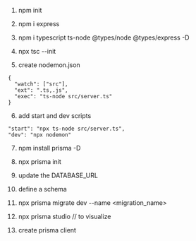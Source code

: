 1. npm init

2. npm i express

3. npm i typescript ts-node @types/node @types/express -D

4. npx tsc --init

5. create nodemon.json
  ```
  {
    "watch": ["src"],
    "ext": ".ts,.js",
    "exec": "ts-node src/server.ts"
  }
  ```

6. add start and dev scripts
  ```
  "start": "npx ts-node src/server.ts",
  "dev": "npx nodemon"
  ```

7. npm install prisma -D

8. npx prisma init

9. update the DATABASE_URL

10. define a schema

11. npx prisma migrate dev --name <migration_name>

12. npx prisma studio // to visualize

13. create prisma client
